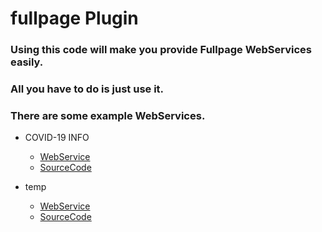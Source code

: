 # fullpage Plugin
### Using this code will make you provide Fullpage WebServices easily.<br>
### All you have to do is just use it.<br>
### There are some example WebServices.<br>



* COVID-19 INFO
  - [WebService](http://jrw9215.dothome.co.kr/covid19.html)
  - [SourceCode](http://jrw9215.dothome.co.kr/covid19.html)

* temp
  - [WebService](https://www.google.co.kr/webhp)
  - [SourceCode](http://jrw9215.dothome.co.kr/covid19.html)
